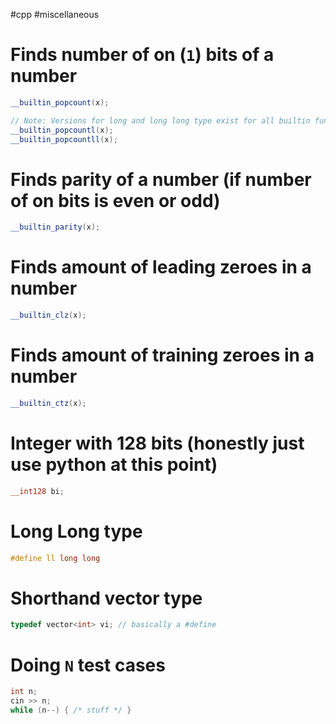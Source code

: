 #cpp #miscellaneous
# Finds number of on (`1`) bits of a number
```cpp
__builtin_popcount(x);

// Note: Versions for long and long long type exist for all builtin functions
__builtin_popcountl(x);
__builtin_popcountll(x);
```
# Finds parity of a number (if number of on bits is even or odd)
```cpp
__builtin_parity(x);
```
# Finds amount of leading zeroes in a number
```cpp
__builtin_clz(x);
```
# Finds amount of training zeroes in a number
```cpp
__builtin_ctz(x);
```
# Integer with 128 bits (honestly just use python at this point)
```cpp
__int128 bi;
```
# Long Long type
```cpp
#define ll long long
```
# Shorthand vector type
```cpp
typedef vector<int> vi; // basically a #define
```
# Doing `N` test cases
```cpp
int n; 
cin >> n;
while (n--) { /* stuff */ }
```

